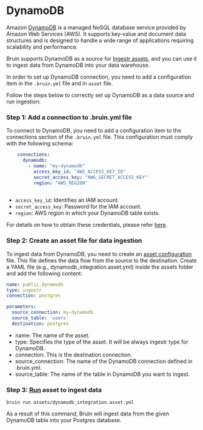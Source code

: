 # DynamoDB
Amazon [DynamoDB](https://aws.amazon.com/dynamodb/) is a managed NoSQL database service provided by Amazon Web Services (AWS). It supports key-value and document data structures and is designed to handle a wide range of applications requiring scalability and performance. 


Bruin supports DynamoDB as a source for [Ingestr assets](/assets/ingestr), and you can use it to ingest data from DynamoDB into your data warehouse.

In order to set up DynamoDB connection, you need to add a configuration item in the `.bruin.yml` file and in `asset` file. 

Follow the steps below to correctly set up DynamoDB as a data source and run ingestion:

### Step 1: Add a connection to .bruin.yml file

To connect to DynamoDB, you need to add a configuration item to the connections section of the `.bruin.yml` file. This configuration must comply with the following schema:

```yaml
    connections:
      dynamodb:
        - name: "my-dynamodb"
          access_key_id: "AWS_ACCESS_KEY_ID"
          secret_access_key: "AWS_SECRET_ACCESS_KEY"
          region: "AWS_REGION"
          
```

* `access_key_id`: Identifies an IAM account.
* `secret_access_key`: Password for the IAM account.
* `region`: AWS region in which your DynamoDB table exists.

For details on how to obtain these credentials, please refer [here](https://bruin-data.github.io/ingestr/supported-sources/dynamodb.html#setting-up-a-dynamodb-integration).

### Step 2: Create an asset file for data ingestion

To ingest data from DynamoDB, you need to create an [asset configuration](/assets/ingestr#asset-structure) file. This file defines the data flow from the source to the destination. Create a YAML file (e.g., dynamodb_integration.asset.yml) inside the assets folder and add the following content:

```yaml
name: public.dynamodb
type: ingestr
connection: postgres

parameters:
  source_connection: my-dynamodb
  source_table: 'users'
  destination: postgres
```

- name: The name of the asset.
- type: Specifies the type of the asset. It will be always ingestr type for DynamoDB.
- connection: This is the destination connection.
- source_connection: The name of the DynamoDB connection defined in .bruin.yml.
- source_table: The name of the table in DynamoDB you want to ingest. 

### Step 3: [Run](/commands/run) asset to ingest data
```
bruin run assets/dynamodb_integration.asset.yml
```
As a result of this command, Bruin will ingest data from the given DynamoDB table into your Postgres database.